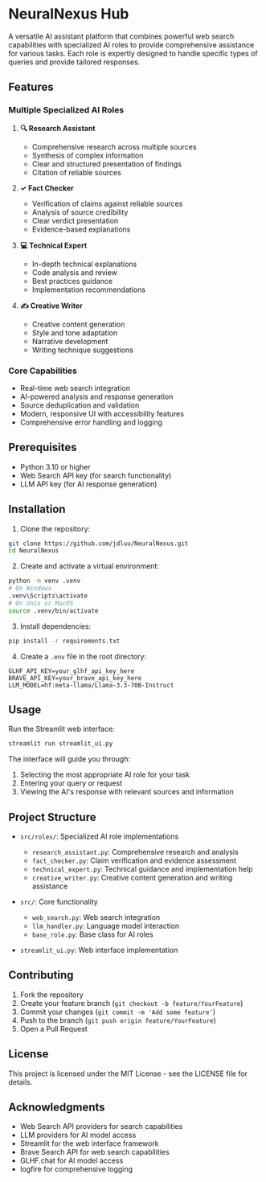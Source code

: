 # NeuralNexus Hub

A versatile AI assistant platform that combines powerful web search capabilities with specialized AI roles to provide comprehensive assistance for various tasks. Each role is expertly designed to handle specific types of queries and provide tailored responses.

## Features

### Multiple Specialized AI Roles

1. **🔍 Research Assistant**

   - Comprehensive research across multiple sources
   - Synthesis of complex information
   - Clear and structured presentation of findings
   - Citation of reliable sources

2. **✓ Fact Checker**

   - Verification of claims against reliable sources
   - Analysis of source credibility
   - Clear verdict presentation
   - Evidence-based explanations

3. **💻 Technical Expert**

   - In-depth technical explanations
   - Code analysis and review
   - Best practices guidance
   - Implementation recommendations

4. **✍️ Creative Writer**
   - Creative content generation
   - Style and tone adaptation
   - Narrative development
   - Writing technique suggestions

### Core Capabilities

- Real-time web search integration
- AI-powered analysis and response generation
- Source deduplication and validation
- Modern, responsive UI with accessibility features
- Comprehensive error handling and logging

## Prerequisites

- Python 3.10 or higher
- Web Search API key (for search functionality)
- LLM API key (for AI response generation)

## Installation

1. Clone the repository:

```bash
git clone https://github.com/jdluu/NeuralNexus.git
cd NeuralNexus
```

2. Create and activate a virtual environment:

```bash
python -m venv .venv
# On Windows
.venv\Scripts\activate
# On Unix or MacOS
source .venv/bin/activate
```

3. Install dependencies:

```bash
pip install -r requirements.txt
```

4. Create a `.env` file in the root directory:

```env
GLHF_API_KEY=your_glhf_api_key_here
BRAVE_API_KEY=your_brave_api_key_here
LLM_MODEL=hf:meta-llama/Llama-3.3-70B-Instruct
```

## Usage

Run the Streamlit web interface:

```bash
streamlit run streamlit_ui.py
```

The interface will guide you through:

1. Selecting the most appropriate AI role for your task
2. Entering your query or request
3. Viewing the AI's response with relevant sources and information

## Project Structure

- `src/roles/`: Specialized AI role implementations
  - `research_assistant.py`: Comprehensive research and analysis
  - `fact_checker.py`: Claim verification and evidence assessment
  - `technical_expert.py`: Technical guidance and implementation help
  - `creative_writer.py`: Creative content generation and writing assistance
- `src/`: Core functionality

  - `web_search.py`: Web search integration
  - `llm_handler.py`: Language model interaction
  - `base_role.py`: Base class for AI roles

- `streamlit_ui.py`: Web interface implementation

## Contributing

1. Fork the repository
2. Create your feature branch (`git checkout -b feature/YourFeature`)
3. Commit your changes (`git commit -m 'Add some feature'`)
4. Push to the branch (`git push origin feature/YourFeature`)
5. Open a Pull Request

## License

This project is licensed under the MIT License - see the LICENSE file for details.

## Acknowledgments

- Web Search API providers for search capabilities
- LLM providers for AI model access
- Streamlit for the web interface framework
- Brave Search API for web search capabilities
- GLHF.chat for AI model access
- logfire for comprehensive logging
